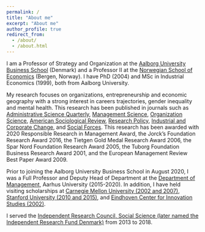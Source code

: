 ```yaml
---
permalink: /
title: "About me"
excerpt: "About me"
author_profile: true
redirect_from: 
  - /about/
  - /about.html
---
```


I am a Professor of Strategy and Organization at the [Aalborg University Business School](https://www.business.aau.dk) (Denmark) and a Professor II at the [Norwegian School of Economics](https://www.nhh.no/en/) (Bergen, Norway). I have PhD (2004) and MSc in Industrial Economics (1999), both from Aalborg University. 

My research focuses on organizations, entrepreneurship and economic geography with a strong interest in careers trajectories, gender inequality and mental health. This research has been published in journals such as [Administrative Science Quarterly](https://dx.doi.org/10.1177/0001839212466521), [Management Science](https://doi.org/10.1287/mnsc.1110.1476), [Organization Science](http://msdahl.net/pubs/), [American Sociological Review](https://dx.doi.org/10.1177/0003122416656360), [Research Policy](https://doi.org/10.1016/j.respol.2004.10.004), [Industrial and Corporate Change](https://doi.org/10.1093/icc/dtv026), and [Social Forces](https://doi.org/10.1353/sof.2010.0078). This research has been awarded with 2020 Responsible Research in Management Award, the Jorck’s Foundation Research Award 2016, the Tietgen Gold Medal Research Award 2006, the Spar Nord Foundation Research Award 2005, the Tuborg Foundation Business Research Award 2001, and the European Management Review Best Paper Award 2009. 

Prior to joining the Aalborg University Business School in August 2020, I was a Full Professor and Deputy Head of Department at the [Department of Management](https://www.mgmt.au.dk), Aarhus University (2015-2020). In addition, I have held visiting scholarships at [Carnegie Mellon University (2002 and 2007)](https://www.cmu.edu/dietrich/sds/), [Stanford University (2010 and 2015)](https://www.gsb.stanford.edu/), and [Eindhoven Center for Innovation Studies (2002)](https://www.tue.nl/en/our-university/departments/industrial-engineering-innovation-sciences/research/research-institutes/ecis/).

I served the [Independent Research Council, Social Science (later named the Independent Research Fund Denmark)](https://dff.dk/en/about-us/board-and-5-councils) from 2013 to 2018.


